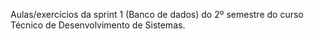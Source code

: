 Aulas/exercícios da sprint 1 (Banco de dados) do 2º semestre do curso Técnico de Desenvolvimento de Sistemas.
